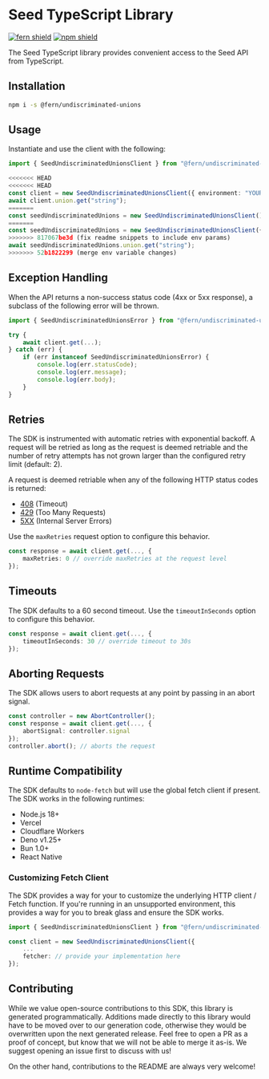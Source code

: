 # Seed TypeScript Library

[![fern shield](https://img.shields.io/badge/%F0%9F%8C%BF-SDK%20generated%20by%20Fern-brightgreen)](https://github.com/fern-api/fern)
[![npm shield](https://img.shields.io/npm/v/@fern/undiscriminated-unions)](https://www.npmjs.com/package/@fern/undiscriminated-unions)

The Seed TypeScript library provides convenient access to the Seed API from TypeScript.

## Installation

```sh
npm i -s @fern/undiscriminated-unions
```

## Usage

Instantiate and use the client with the following:

```typescript
import { SeedUndiscriminatedUnionsClient } from "@fern/undiscriminated-unions";

<<<<<<< HEAD
<<<<<<< HEAD
const client = new SeedUndiscriminatedUnionsClient({ environment: "YOUR_BASE_URL" });
await client.union.get("string");
=======
const seedUndiscriminatedUnions = new SeedUndiscriminatedUnionsClient();
=======
const seedUndiscriminatedUnions = new SeedUndiscriminatedUnionsClient({ environment: "YOUR_BASE_URL" });
>>>>>>> 817067be3d (fix readme snippets to include env params)
await seedUndiscriminatedUnions.union.get("string");
>>>>>>> 52b1822299 (merge env variable changes)
```

## Exception Handling

When the API returns a non-success status code (4xx or 5xx response), a subclass of the following error
will be thrown.

```typescript
import { SeedUndiscriminatedUnionsError } from "@fern/undiscriminated-unions";

try {
    await client.get(...);
} catch (err) {
    if (err instanceof SeedUndiscriminatedUnionsError) {
        console.log(err.statusCode);
        console.log(err.message);
        console.log(err.body);
    }
}
```

## Retries

The SDK is instrumented with automatic retries with exponential backoff. A request will be retried as long
as the request is deemed retriable and the number of retry attempts has not grown larger than the configured
retry limit (default: 2).

A request is deemed retriable when any of the following HTTP status codes is returned:

-   [408](https://developer.mozilla.org/en-US/docs/Web/HTTP/Status/408) (Timeout)
-   [429](https://developer.mozilla.org/en-US/docs/Web/HTTP/Status/429) (Too Many Requests)
-   [5XX](https://developer.mozilla.org/en-US/docs/Web/HTTP/Status/500) (Internal Server Errors)

Use the `maxRetries` request option to configure this behavior.

```typescript
const response = await client.get(..., {
    maxRetries: 0 // override maxRetries at the request level
});
```

## Timeouts

The SDK defaults to a 60 second timeout. Use the `timeoutInSeconds` option to configure this behavior.

```typescript
const response = await client.get(..., {
    timeoutInSeconds: 30 // override timeout to 30s
});
```

## Aborting Requests

The SDK allows users to abort requests at any point by passing in an abort signal.

```typescript
const controller = new AbortController();
const response = await client.get(..., {
    abortSignal: controller.signal
});
controller.abort(); // aborts the request
```

## Runtime Compatibility

The SDK defaults to `node-fetch` but will use the global fetch client if present. The SDK works in the following
runtimes:

-   Node.js 18+
-   Vercel
-   Cloudflare Workers
-   Deno v1.25+
-   Bun 1.0+
-   React Native

### Customizing Fetch Client

The SDK provides a way for your to customize the underlying HTTP client / Fetch function. If you're running in an
unsupported environment, this provides a way for you to break glass and ensure the SDK works.

```typescript
import { SeedUndiscriminatedUnionsClient } from "@fern/undiscriminated-unions";

const client = new SeedUndiscriminatedUnionsClient({
    ...
    fetcher: // provide your implementation here
});
```

## Contributing

While we value open-source contributions to this SDK, this library is generated programmatically.
Additions made directly to this library would have to be moved over to our generation code,
otherwise they would be overwritten upon the next generated release. Feel free to open a PR as
a proof of concept, but know that we will not be able to merge it as-is. We suggest opening
an issue first to discuss with us!

On the other hand, contributions to the README are always very welcome!
